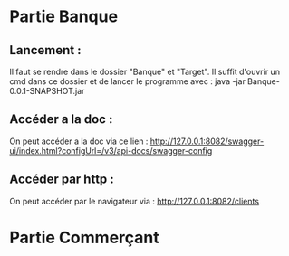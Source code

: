 # Partie Banque

## Lancement :

Il faut se rendre dans le dossier "Banque" et "Target". Il suffit d'ouvrir un cmd dans ce dossier et de lancer le programme avec : java -jar Banque-0.0.1-SNAPSHOT.jar

## Accéder a la doc : 
On peut accéder a la doc via ce lien : http://127.0.0.1:8082/swagger-ui/index.html?configUrl=/v3/api-docs/swagger-config

## Accéder par http : 

On peut accéder par le navigateur via : http://127.0.0.1:8082/clients

# Partie Commerçant